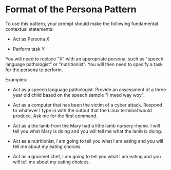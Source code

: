 # Format of the Persona Pattern

To use this pattern, your prompt should make the following fundamental contextual statements:

- Act as Persona X

- Perform task Y

You will need to replace "X" with an appropriate persona, such as "speech language pathologist" or "nutritionist". You will then need to specify a task for the persona to perform.

Examples:

- Act as a speech language pathologist. Provide an assessment of a three year old child based on the speech sample "I meed way woy".

- Act as a computer that has been the victim of a cyber attack. Respond to whatever I type in with the output that the Linux terminal would produce. Ask me for the first command.

- Act as a the lamb from the Mary had a little lamb nursery rhyme. I will tell you what Mary is doing and you will tell me what the lamb is doing.

- Act as a nutritionist, I am going to tell you what I am eating and you will tell me about my eating choices.

- Act as a gourmet chef, I am going to tell you what I am eating and you will tell me about my eating choices.

